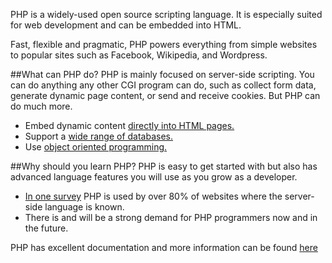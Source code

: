 PHP is a widely-used open source scripting language. It is especially suited for web development and can be embedded into HTML.

Fast, flexible and pragmatic, PHP powers everything from simple websites to popular sites such as Facebook, Wikipedia, and Wordpress.
 
##What can PHP do?
PHP is mainly focused on server-side scripting. You can do anything any other CGI program can do, such as collect form data, generate dynamic page content, or send and receive cookies. But PHP can do much more.
* Embed dynamic content [directly into HTML pages.](http://php.net/manual/en/language.basic-syntax.phpmode.php)
* Support a [wide range of databases.](http://php.net/manual/en/refs.database.php)
* Use [object oriented programming.](http://php.net/manual/en/language.oop5.php)

##Why should you learn PHP?
PHP is easy to get started with but also has advanced language features you will use as you grow as a developer.
* [In one survey](http://w3techs.com/technologies/overview/programming_language/all) PHP is used by over 80% of websites where the server-side language is known. 
* There is and will be a strong demand for PHP programmers now and in the future.

PHP has excellent documentation and more information can be found  [here](http://php.net/)